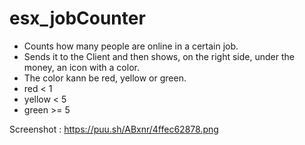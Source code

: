 # esx_jobCounter

- Counts how many people are online in a certain job.
- Sends it to the Client and then shows, on the right side, under the money, an icon with a color.
- The color kann be red, yellow or green.
- red < 1
- yellow < 5
- green >= 5

Screenshot : https://puu.sh/ABxnr/4ffec62878.png
